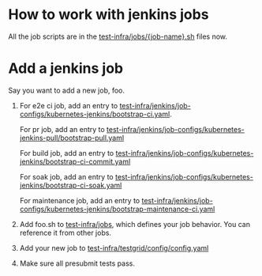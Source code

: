 # How to work with jenkins jobs

All the job scripts are in the [test-infra/jobs/{job-name}.sh](https://github.com/kubernetes/test-infra/tree/master/jobs) files now.

# Add a jenkins job

Say you want to add a new job, foo.

1. For e2e ci job, add an entry to [test-infra/jenkins/job-configs/kubernetes-jenkins/bootstrap-ci.yaml](https://github.com/kubernetes/test-infra/blob/master/jenkins/job-configs/kubernetes-jenkins/bootstrap-ci.yaml).
   
   For pr job, add an entry to [test-infra/jenkins/job-configs/kubernetes-jenkins-pull/bootstrap-pull.yaml](https://github.com/kubernetes/test-infra/blob/master/jenkins/job-configs/kubernetes-jenkins-pull/bootstrap-pull.yaml)

   For build job, add an entry to [test-infra/jenkins/job-configs/kubernetes-jenkins/bootstrap-ci-commit.yaml](https://github.com/kubernetes/test-infra/blob/master/jenkins/job-configs/kubernetes-jenkins/bootstrap-ci-commit.yaml)

   For soak job, add an entry to [test-infra/jenkins/job-configs/kubernetes-jenkins/bootstrap-ci-soak.yaml](https://github.com/kubernetes/test-infra/blob/master/jenkins/job-configs/kubernetes-jenkins/bootstrap-ci-soak.yaml)

   For maintenance job, add an entry to [test-infra/jenkins/job-configs/kubernetes-jenkins/bootstrap-maintenance-ci.yaml]()

2. Add foo.sh to [test-infra/jobs](https://github.com/kubernetes/test-infra/tree/master/jobs), which defines your job behavior. You can reference it from other jobs.

3. Add your new job to [test-infra/testgrid/config/config.yaml](https://github.com/kubernetes/test-infra/blob/master/testgrid/config/config.yaml)

4. Make sure all presubmit tests pass.

